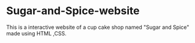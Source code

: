 # Sugar-and-Spice-website
This is a interactive website of a cup cake shop named "Sugar and Spice" made using HTML ,CSS. 
